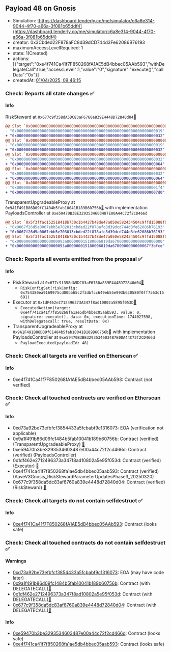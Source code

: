 ## Payload 48 on Gnosis

- Simulation: [https://dashboard.tenderly.co/me/simulator/c6a8e314-9044-4f70-a66a-3f081b65ddf4](https://dashboard.tenderly.co/me/simulator/c6a8e314-9044-4f70-a66a-3f081b65ddf4)
- creator: 0x3Cbded22F878aFC8d39dCD744d3Fe62086B76193
- maximumAccessLevelRequired: 1
- state: 1(Created)
- actions: [{"target":"0xe4f741Ca41f7F850268fA1AE5dB4bbec05AAb593","withDelegateCall":true,"accessLevel":1,"value":"0","signature":"execute()","callData":"0x"}]
- createdAt: [01/04/2025, 09:46:15](https://gnosisscan.io/tx/0xd43e20d1763c86b48cee6485bdf8da6fe147dc7a5192194bac1054668023add6)

### Check: Reports all state changes :white_check_mark:

#### Info


RiskSteward at `0x677c9f358dA5DC83aF6760a839E4448D72840d04`[:ghost:](https://github.com/bgd-labs/aave-address-book "AaveV3Gnosis.RISK_STEWARD")
```diff
@@ Slot `0x0000000000000000000000000000000000000000000000000000000000000002` @@
- "0x0000000000000000000000000000000000000000000000000000000000000019"
+ "0x0000000000000000000000000000000000000000000000000000000000000032"
@@ Slot `0x0000000000000000000000000000000000000000000000000000000000000004` @@
- "0x0000000000000000000000000000000000000000000000000000000000000019"
+ "0x0000000000000000000000000000000000000000000000000000000000000032"
@@ Slot `0x000000000000000000000000000000000000000000000000000000000000000e` @@
- "0x0000000000000000000000000000000000000000000000000000000000000032"
+ "0x0000000000000000000000000000000000000000000000000000000000000064"
@@ Slot `0x0000000000000000000000000000000000000000000000000000000000000010` @@
- "0x0000000000000000000000000000000000000000000000000000000000000032"
+ "0x0000000000000000000000000000000000000000000000000000000000000064"
@@ Slot `0x0000000000000000000000000000000000000000000000000000000000000012` @@
- "0x00000000000000000000000000000000000000000000000000000000000001f4"
+ "0x00000000000000000000000000000000000000000000000000000000000007d0"
```

TransparentUpgradeableProxy at `0x9A1F491B86D09fC1484b5fab10041B189B60756b`[:ghost:](https://github.com/bgd-labs/aave-address-book "GovernanceV3Gnosis.PAYLOADS_CONTROLLER") with implementation PayloadsController at `0xe59470B3BE3293534603487E00A44C72f2CD466d`
```diff
@@ Slot `0x5f3ffac152518418b730c1b4427b48de47a050e582434504c9ffd15088f0d196` @@
- "0x0067f26d5a0067ebb5e702013cbded22f878afc8d39dcd744d3fe62086b76193"
+ "0x0067f26d5a0067ebb5e703013cbded22f878afc8d39dcd744d3fe62086b76193"
@@ Slot `0x5f3ffac152518418b730c1b4427b48de47a050e582434504c9ffd15088f0d197` @@
- "0x000000000000000000093a800000015180006819da6700000000000000000000"
+ "0x000000000000000000093a800000015180006819da6700000000000067f3bfce"
```


### Check: Reports all events emitted from the proposal :white_check_mark:

#### Info

- RiskSteward at `0x677c9f358dA5DC83aF6760a839E4448D72840d04`[:ghost:](https://github.com/bgd-labs/aave-address-book "AaveV3Gnosis.RISK_STEWARD")
  - `RiskConfigSet(riskConfig: 0x754380ea9169975cd00bb65c2f3dbfcc649eb55e993b630580f0ff7563c15691)`
- Executor at `0x1dF462e2712496373A347f8ad10802a5E95f053D`[:ghost:](https://github.com/bgd-labs/aave-address-book "AaveV3Gnosis.ACL_ADMIN, GovernanceV3Gnosis.EXECUTOR_LVL_1")
  - `ExecutedAction(target: 0xe4f741ca41f7f850268fa1ae5db4bbec05aab593, value: 0, signature: execute(), data: 0x, executionTime: 1744027598, withDelegatecall: true, resultData: 0x)`
- TransparentUpgradeableProxy at `0x9A1F491B86D09fC1484b5fab10041B189B60756b`[:ghost:](https://github.com/bgd-labs/aave-address-book "GovernanceV3Gnosis.PAYLOADS_CONTROLLER") with implementation PayloadsController at `0xe59470B3BE3293534603487E00A44C72f2CD466d`
  - `PayloadExecuted(payloadId: 48)`

### Check: Check all targets are verified on Etherscan :white_check_mark:

#### Info

- 0xe4f741Ca41f7F850268fA1AE5dB4bbec05AAb593: Contract (not verified) 

### Check: Check all touched contracts are verified on Etherscan :white_check_mark:

#### Info

- 0xd73a92be73efbfcf3854433a5fcbabf9c1316073: EOA (verification not applicable)
- 0x9a1f491b86d09fc1484b5fab10041b189b60756b: Contract (verified) (TransparentUpgradeableProxy) [:ghost:](https://github.com/bgd-labs/aave-address-book "GovernanceV3Gnosis.PAYLOADS_CONTROLLER")
- 0xe59470b3be3293534603487e00a44c72f2cd466d: Contract (verified) (PayloadsController) 
- 0x1df462e2712496373a347f8ad10802a5e95f053d: Contract (verified) (Executor) [:ghost:](https://github.com/bgd-labs/aave-address-book "AaveV3Gnosis.ACL_ADMIN, GovernanceV3Gnosis.EXECUTOR_LVL_1")
- 0xe4f741ca41f7f850268fa1ae5db4bbec05aab593: Contract (verified) (AaveV3Gnosis_RiskStewardParameterUpdatesPhase3_20250320) 
- 0x677c9f358da5dc83af6760a839e4448d72840d04: Contract (verified) (RiskSteward) [:ghost:](https://github.com/bgd-labs/aave-address-book "AaveV3Gnosis.RISK_STEWARD")

### Check: Check all targets do not contain selfdestruct :white_check_mark:

#### Info

- [0xe4f741Ca41f7F850268fA1AE5dB4bbec05AAb593](https://gnosisscan.io/address/0xe4f741Ca41f7F850268fA1AE5dB4bbec05AAb593): Contract (looks safe)

### Check: Check all touched contracts do not contain selfdestruct :white_check_mark:

#### Warnings

- [0xd73a92be73efbfcf3854433a5fcbabf9c1316073](https://gnosisscan.io/address/0xd73a92be73efbfcf3854433a5fcbabf9c1316073): EOA (may have code later)
- [0x9a1f491b86d09fc1484b5fab10041b189b60756b](https://gnosisscan.io/address/0x9a1f491b86d09fc1484b5fab10041b189b60756b): Contract (with DELEGATECALL)[:ghost:](https://github.com/bgd-labs/aave-address-book "GovernanceV3Gnosis.PAYLOADS_CONTROLLER")
- [0x1df462e2712496373a347f8ad10802a5e95f053d](https://gnosisscan.io/address/0x1df462e2712496373a347f8ad10802a5e95f053d): Contract (with DELEGATECALL)[:ghost:](https://github.com/bgd-labs/aave-address-book "AaveV3Gnosis.ACL_ADMIN, GovernanceV3Gnosis.EXECUTOR_LVL_1")
- [0x677c9f358da5dc83af6760a839e4448d72840d04](https://gnosisscan.io/address/0x677c9f358da5dc83af6760a839e4448d72840d04): Contract (with DELEGATECALL)[:ghost:](https://github.com/bgd-labs/aave-address-book "AaveV3Gnosis.RISK_STEWARD")

#### Info

- [0xe59470b3be3293534603487e00a44c72f2cd466d](https://gnosisscan.io/address/0xe59470b3be3293534603487e00a44c72f2cd466d): Contract (looks safe)
- [0xe4f741ca41f7f850268fa1ae5db4bbec05aab593](https://gnosisscan.io/address/0xe4f741ca41f7f850268fa1ae5db4bbec05aab593): Contract (looks safe)

